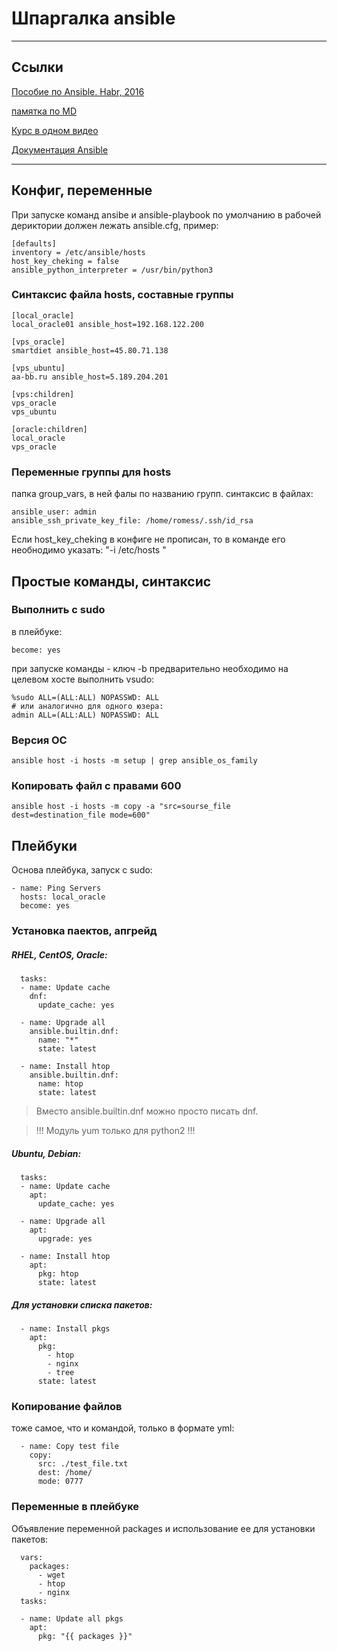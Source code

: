 # Шпаргалка ansible

---

## Ссылки

[Пособие по Ansible. Habr, 2016](https://habr.com/ru/post/305400/)

[памятка по MD](https://gist.github.com/Jekins/2bf2d0638163f1294637)

[Курс в одном видео](https://www.youtube.com/watch?v=YYjCwLs-1hA)

[Документация Ansible](https://docs.ansible.com/ansible/latest/)

---

## Конфиг, переменные

При запуске команд ansibe и ansible-playbook по умолчанию в рабочей дериктории должен лежать ansible.cfg, пример:

```
[defaults]
inventory = /etc/ansible/hosts
host_key_cheking = false
ansible_python_interpreter = /usr/bin/python3

```
### Синтаксис файла hosts, составные группы
```
[local_oracle]
local_oracle01 ansible_host=192.168.122.200

[vps_oracle]
smartdiet ansible_host=45.80.71.138

[vps_ubuntu]
aa-bb.ru ansible_host=5.189.204.201

[vps:children]
vps_oracle
vps_ubuntu

[oracle:children]
local_oracle
vps_oracle
```
### Переменные группы для hosts

папка group_vars, в ней фалы по названию групп. синтаксис в файлах:

```
ansible_user: admin
ansible_ssh_private_key_file: /home/romess/.ssh/id_rsa
```

Если host_key_cheking в конфиге не прописан, то в команде его необнодимо указать: "-i /etc/hosts
"
## Простые команды, синтаксис

### Выполнить с sudo

в плейбуке:

```
become: yes
```

при запуске команды - ключ -b
предварительно необходимо на целевом хосте выполнить vsudo:

```
%sudo ALL=(ALL:ALL) NOPASSWD: ALL
# или аналогично для одного юзера:
admin ALL=(ALL:ALL) NOPASSWD: ALL
```

### Версия ОС

```
ansible host -i hosts -m setup | grep ansible_os_family
```

### Копировать файл с правами 600

```
ansible host -i hosts -m copy -a "src=sourse_file dest=destination_file mode=600"
```

## Плейбуки

Основа плейбука, запуск с sudo:

```
- name: Ping Servers
  hosts: local_oracle
  become: yes
  ```

### Установка паектов, апгрейд

##### RHEL, CentOS, Oracle:

```
  tasks:
  - name: Update cache
    dnf:
      update_cache: yes

  - name: Upgrade all
    ansible.builtin.dnf:
      name: "*"
      state: latest

  - name: Install htop
    ansible.builtin.dnf:
      name: htop
      state: latest
```
> Вместо ansible.builtin.dnf можно просто писать dnf.

> !!! Модуль yum только для python2 !!!

##### Ubuntu, Debian:

```
  tasks:
  - name: Update cache
    apt:
      update_cache: yes

  - name: Upgrade all
    apt:
      upgrade: yes

  - name: Install htop
    apt:
      pkg: htop
      state: latest
```

##### Для установки списка пакетов:
```
  - name: Install pkgs
    apt:
      pkg: 
	  	- htop
		- nginx
		- tree
      state: latest
```

### Копирование файлов

тоже самое, что и командой, только в формате yml:

```
  - name: Copy test file
    copy:
      src: ./test_file.txt
      dest: /home/
      mode: 0777
```
### Переменные в плейбуке

Объявление переменной packages и использование ее для установки пакетов:
```
  vars:
    packages:
      - wget
      - htop
      - nginx
  tasks:

  - name: Update all pkgs
    apt:
      pkg: "{{ packages }}"
```